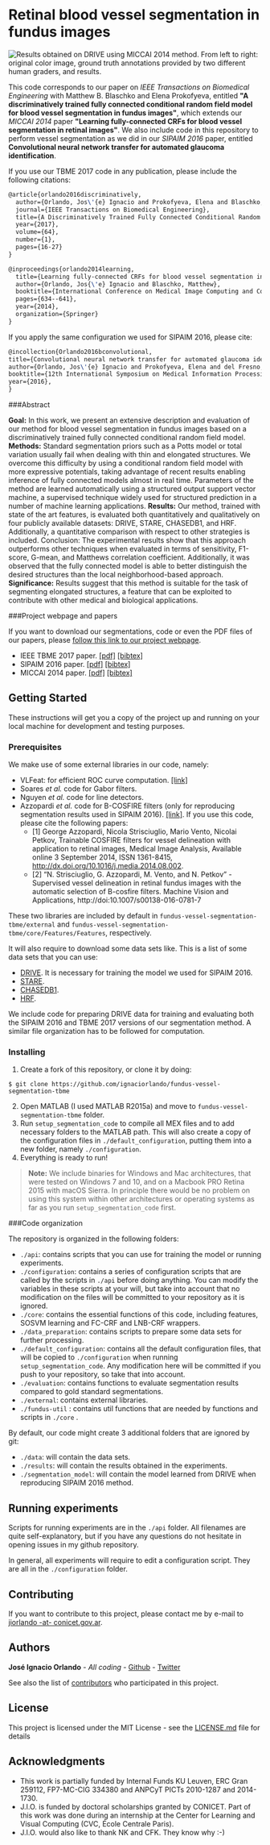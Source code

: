 # Retinal blood vessel segmentation in fundus images

![Results obtained on DRIVE using MICCAI 2014 method. From left to right: original color image, ground truth annotations provided by two different human graders, and results.](http://homes.esat.kuleuven.be/~mblaschk/projects/retina/qualitativeResults.png)


This code corresponds to our paper on *IEEE Transactions on Biomedical Engineering* with Matthew B. Blaschko and Elena Prokofyeva, entitled **"A discriminatively trained fully connected conditional random field model for blood vessel segmentation in fundus images"**, which extends our *MICCAI 2014* paper **"Learning fully-connected CRFs for blood vessel segmentation in retinal images"**. We also include code in this repository to perform vessel segmentation as we did in our *SIPAIM 2016* paper, entitled **Convolutional neural network transfer for automated glaucoma identification**.

If you use our TBME 2017 code in any publication, please include the following citations:

```latex
@article{orlando2016discriminatively,
  author={Orlando, Jos\'{e} Ignacio and Prokofyeva, Elena and Blaschko, Matthew B.},
  journal={IEEE Transactions on Biomedical Engineering},
  title={A Discriminatively Trained Fully Connected Conditional Random Field Model for Blood Vessel Segmentation in Fundus Images},
  year={2017},
  volume={64},
  number={1},
  pages={16-27}
}
```

```latex
@inproceedings{orlando2014learning,
  title={Learning fully-connected CRFs for blood vessel segmentation in retinal images},
  author={Orlando, Jos{\'e} Ignacio and Blaschko, Matthew},
  booktitle={International Conference on Medical Image Computing and Computer-Assisted Intervention},
  pages={634--641},
  year={2014},
  organization={Springer}
}
```

If you apply the same configuration we used for SIPAIM 2016, please cite:

```latex
@incollection{Orlando2016bconvolutional,
title={Convolutional neural network transfer for automated glaucoma identification},
author={Orlando, Jos\'{e} Ignacio and Prokofyeva, Elena and del Fresno, Mariana and Blaschko, Matthew B.},
booktitle={12th International Symposium on Medical Information Processing and Analysis (SIPAIM)},
year={2016},
}
```


###Abstract

**Goal:** In this work, we present an extensive description and evaluation of our method for blood vessel segmentation in fundus images based on a discriminatively trained fully connected conditional random field model. **Methods:** Standard segmentation priors such as a Potts model or total variation usually fail when dealing with thin and elongated structures. We overcome this difficulty by using a conditional random field model with more expressive potentials, taking advantage of recent results enabling inference of fully connected models almost in real time. Parameters of the method are learned automatically using a structured output support vector machine, a supervised technique widely used for structured prediction in a number of machine learning applications. **Results:** Our method, trained with state of the art features, is evaluated both quantitatively and qualitatively on four publicly available datasets: DRIVE, STARE, CHASEDB1, and HRF. Additionally, a quantitative comparison with respect to other strategies is included. Conclusion: The experimental results show that this approach outperforms other techniques when evaluated in terms of sensitivity, F1-score, G-mean, and Matthews correlation coefficient. Additionally, it was observed that the fully connected model is able to better distinguish the desired structures than the local neighborhood-based approach. **Significance:** Results suggest that this method is suitable for the task of segmenting elongated structures, a feature that can be exploited to contribute with other medical and biological applications.

###Project webpage and papers

If you want to download our segmentations, code or even the PDF files of our papers, please [follow this link to our project webpage](http://homes.esat.kuleuven.be/~mblaschk/projects/retina/).

 - IEEE TBME 2017 paper. [[pdf]](https://lirias.kuleuven.be/bitstream/123456789/531621/3/OrlandoTBME2016.pdf) [[bibtex]](http://homes.esat.kuleuven.be/~mblaschk/bib/Orlando2016a.bib)
 - SIPAIM 2016 paper.  [[pdf]](https://lirias.kuleuven.be/bitstream/123456789/554709/1/4126_postprint.pdf) [[bibtex]](http://homes.esat.kuleuven.be/~mblaschk/bib/Orlando2016b.bib)
 - MICCAI 2014 paper.  [[pdf]](http://hal.inria.fr/docs/01/02/42/26/PDF/OrlandoMICCAI2014.pdf) [[bibtex]](http://homes.esat.kuleuven.be/~mblaschk/bib/Orlando2014a.bib)


## Getting Started

These instructions will get you a copy of the project up and running on your local machine for development and testing purposes.

### Prerequisites

We make use of some external libraries in our code, namely:

 - VLFeat: for efficient ROC curve computation. [[link]](https://github.com/vlfeat/vlfeat)
 - Soares *et al.* code for Gabor filters.
 - Nguyen *et al.* code for line detectors.
 - Azzopardi *et al.* code for B-COSFIRE filters (only for reproducing segmentation results used in SIPAIM 2016). [[link]](https://www.mathworks.com/matlabcentral/fileexchange/49172-trainable-cosfire-filters-for-vessel-delineation-with-application-to-retinal-images). If you use this code, please cite the following papers:
    - [1] George Azzopardi, Nicola Strisciuglio, Mario Vento, Nicolai Petkov, Trainable COSFIRE filters for vessel delineation with application to retinal images, Medical Image Analysis, Available online 3 September 2014, ISSN 1361-8415, http://dx.doi.org/10.1016/j.media.2014.08.002.
    - [2] “N. Strisciuglio, G. Azzopardi, M. Vento, and N. Petkov” - Supervised vessel delineation in retinal fundus images with the automatic selection of B-cosfire filters. Machine Vision and Applications, http://doi:10.1007/s00138-016-0781-7

These two libraries are included by default in `fundus-vessel-segmentation-tbme/external` and `fundus-vessel-segmentation-tbme/core/Features/Features`, respectively.

It will also require to download some data sets like. This is a list of some data sets that you can use:

 - [DRIVE](www.isi.uu.nl/Research/Databases/DRIVE/). It is necessary for training the model we used for SIPAIM 2016.
 - [STARE](http://cecas.clemson.edu/~ahoover/stare/probing/index.html).
 - [CHASEDB1](https://blogs.kingston.ac.uk/retinal/chasedb1/).
 - [HRF](https://www5.cs.fau.de/research/data/fundus-images/).

We include code for preparing DRIVE data for training and evaluating both the SIPAIM 2016 and TBME 2017 versions of our segmentation method. A similar file organization has to be followed for computation.

### Installing

 1. Create a fork of this repository, or clone it by doing:
```
$ git clone https://github.com/ignaciorlando/fundus-vessel-segmentation-tbme
```
 2. Open MATLAB (I used MATLAB R2015a) and move to `fundus-vessel-segmentation-tbme` folder.
 3. Run `setup_segmentation_code` to compile all MEX files and to add necessary folders to the MATLAB path. This will also create a copy of the configuration files in ```./default_configuration```, putting them into a new folder, namely ```./configuration```.
 7. Everything is ready to run!

> **Note:** We include binaries for Windows and Mac architectures, that were tested on Windows 7 and 10, and on a Macbook PRO Retina 2015 with macOS Sierra. In principle there would be no problem on using this system within other architectures or operating systems as far as you run ```setup_segmentation_code``` first.

###Code organization

The repository is organized in the following folders:

  - ```./api```: contains scripts that you can use for training the model or running experiments.
  - ```./configuration```: contains a series of configuration scripts that are called by the scripts in ```./api``` before doing anything. You can modify the variables in these scripts at your will, but take into account that no modification on the files will be committed to your repository as it is ignored.
  - ```./core```: contains the essential functions of this code, including features, SOSVM learning and FC-CRF and LNB-CRF wrappers.
  - ```./data_preparation```: contains scripts to prepare some data sets for further processing.
  - ```./default_configuration```: contains all the default configuration files, that will be copied to ```./configuration``` when running ```setup_segmentation_code```. Any modification here will be committed if you push to your repository, so take that into account.
  - ```./evaluation```: contains functions to evaluate segmentation results compared to gold standard segmentations.
  - ```./external```: contains external libraries.
  - ```./fundus-util``` : contains util functions that are needed by functions and scripts in ```./core``` .

By default, our code might create 3 additional folders that are ignored by git:

  - ```./data```: will contain the data sets.
  - ```./results```: will contain the results obtained in the experiments.
  - ```./segmentation_model```: will contain the model learned from DRIVE when reproducing SIPAIM 2016 method.

## Running experiments

Scripts for running experiments are in the `./api` folder. All filenames are quite self-explanatory, but if you have any questions do not hesitate in opening issues in my github repository.

In general, all experiments will require to edit a configuration script. They are all in the `./configuration` folder.


## Contributing

If you want to contribute to this project, please contact me by e-mail to [jiorlando -at- conicet.gov.ar](mailto:jiorlando@conicet.gov.ar).

## Authors

**José Ignacio Orlando** - *All coding* - [Github](https://github.com/ignaciorlando) - [Twitter](https://twitter.com/ignaciorlando)

See also the list of [contributors](https://github.com/ignaciorlando/fundus-vessel-segmentation-tbme/graphs/contributors) who participated in this project.

## License

This project is licensed under the MIT License - see the [LICENSE.md](https://github.com/ignaciorlando/fundus-vessel-segmentation-tbmeLICENSE.md) file for details

## Acknowledgments

* This work is partially funded by Internal Funds KU Leuven, ERC Gran 259112, FP7-MC-CIG 334380 and ANPCyT PICTs 2010-1287 and 2014-1730.
* J.I.O. is funded by doctoral scholarships granted by CONICET. Part of this work was done during an internship at the Center for Learning and Visual Computing (CVC, École Centrale Paris).
* J.I.O. would also like to thank NK and CFK. They know why :-)
